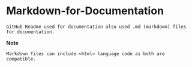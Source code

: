 # Markdown-for-Documentation
```
GitHub Readme used for documentation also used .md (markdown) files for documentation.
```
**Note**   
```
Markdown files can include <html> language code as both are compatible.
```
